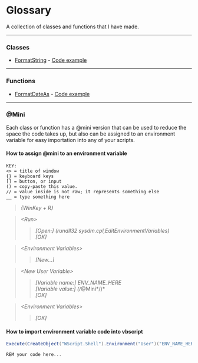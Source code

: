 # Glossary
A collection of classes and functions that I have made.

---
### Classes
- [FormatString](./FormatString.vbs) - [Code example](./FormatString.use.vbs)

---
### Functions
- [FormatDateAs](./FormatDateAs.vbs) - [Code example](./FormatDateAs.use.vbs)

---
### @Mini
Each class or function has a @mini version that can be used to reduce the space the code takes up, but also can be assigned to an environment variable for easy importation into any of your scripts.
#### How to assign @mini to an environment variable
```
KEY:
<> = title of window
{} = keyboard keys
[] = button, or input
() = copy-paste this value.
// = value inside is not raw; it represents something else
__ = type something here
```

> *{*WinKey + R*}*  

> *\<*Run*>*  
>> *[*Open:*] (*rundll32 sysdm.cpl,EditEnvironmentVariables*)*   
>> *[*OK*]*  

> *\<*Environment Variables*>*  
>> *[*New...*]*  

> *\<*New User Variable*>*  
>> *[*Variable name:*]* *_*ENV_NAME_HERE*_*  
>> *[*Variable value:*]* *(/*@Mini*/)*  
>> *[*OK*]*   

> *\<*Environment Variables*>*  
>> *[*OK*]*  

#### How to import environment variable code into vbscript
```CS
Execute(CreateObject("WScript.Shell").Environment("User")("ENV_NAME_HERE"))

REM your code here...
```
